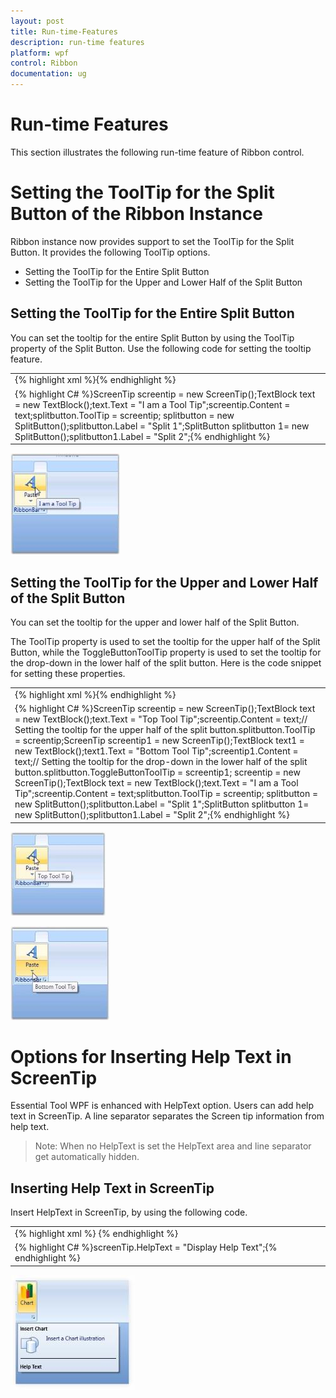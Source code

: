 ```yaml
---
layout: post
title: Run-time-Features
description: run-time features
platform: wpf
control: Ribbon
documentation: ug
---
```


# Run-time Features

This section illustrates the following run-time feature of Ribbon control. 

# Setting the ToolTip for the Split Button of the Ribbon Instance

Ribbon instance now provides support to set the ToolTip for the Split Button. It provides the following ToolTip options.

* Setting the ToolTip for the Entire Split Button
* Setting the ToolTip for the Upper and Lower Half of the Split Button





## Setting the ToolTip for the Entire Split Button

You can set the tooltip for the entire Split Button by using the ToolTip property of the Split Button. Use the following code for setting the tooltip feature.



<table>
<tr>
<td>
{% highlight xml %}<syncfusion:SplitButton Label="Paste" SizeForm="Large" ><syncfusion:SplitButton.ToolTip><syncfusion:ScreenTip Description="Split Button Tooltip" VerticalOffset="32"><TextBlock Text="I am a Tool Tip" /></syncfusion:ScreenTip></syncfusion:SplitButton.ToolTip></syncfusion:SplitButton>{% endhighlight %}</td></tr>
<tr>
<td>
{% highlight C# %}ScreenTip screentip = new ScreenTip();TextBlock text = new TextBlock();text.Text = "I am a Tool Tip";screentip.Content = text;splitbutton.ToolTip = screentip; splitbutton = new SplitButton();splitbutton.Label = "Split 1";SplitButton splitbutton 1= new SplitButton();splitbutton1.Label = "Split 2";{% endhighlight %}</td></tr>
</table>


![](Run-time-Features_images/Run-time-Features_img1.jpeg)



## Setting the ToolTip for the Upper and Lower Half of the Split Button

You can set the tooltip for the upper and lower half of the Split Button.

The ToolTip property is used to set the tooltip for the upper half of the Split Button, while the ToggleButtonToolTip property is used to set the tooltip for the drop-down in the lower half of the split button. Here is the code snippet for setting these properties.



<table>
<tr>
<td>
{% highlight xml %}<syncfusion:SplitButton Label="Paste" SizeForm="Large" ><syncfusion:SplitButton.ToolTip><syncfusion:ScreenTip Description="Split Button Tooltip" VerticalOffset="32"><TextBlock Text="Top Tool Tip" /></syncfusion:ScreenTip></syncfusion:SplitButton.ToolTip><syncfusion:SplitButton.ToggleButtonToolTip><syncfusion:ScreenTip Description="Toggle Button Tooltip" VerticalOffset="29"><TextBlock Text="Bottom Tool Tip" /></syncfusion:ScreenTip></syncfusion:SplitButton.ToggleButtonToolTip></syncfusion:SplitButton>{% endhighlight %}</td></tr>
<tr>
<td>
{% highlight C# %}ScreenTip screentip = new ScreenTip();TextBlock text = new TextBlock();text.Text = "Top Tool Tip";screentip.Content = text;// Setting the tooltip for the upper half of the split button.splitbutton.ToolTip = screentip;ScreenTip screentip1 = new ScreenTip();TextBlock text1 = new TextBlock();text1.Text = "Bottom Tool Tip";screentip1.Content = text;// Setting the tooltip for the drop-down in the lower half of the split button.splitbutton.ToggleButtonToolTip = screentip1; screentip = new ScreenTip();TextBlock text = new TextBlock();text.Text = "I am a Tool Tip";screentip.Content = text;splitbutton.ToolTip = screentip; splitbutton = new SplitButton();splitbutton.Label = "Split 1";SplitButton splitbutton 1= new SplitButton();splitbutton1.Label = "Split 2";{% endhighlight %}</td></tr>
</table>


![](Run-time-Features_images/Run-time-Features_img2.jpeg)




![](Run-time-Features_images/Run-time-Features_img3.jpeg)




# Options for Inserting Help Text in ScreenTip

Essential Tool WPF is enhanced with HelpText option. Users can add help text in ScreenTip. A line separator separates the Screen tip information from help text. 

> Note: When no HelpText is set the HelpText area and line separator get automatically hidden.



## Inserting Help Text in ScreenTip

Insert HelpText in ScreenTip, by using the following code.



<table>
<tr>
<td>
{% highlight xml %}<syncfusion:ScreenTip Name="screenTip" HelpText="Help Text" Description="Insert Chart" ImageSource="{StaticResource Shapes}">    <TextBlock Width="150" TextWrapping="Wrap" Text="Insert a Chart illustration" /></syncfusion:ScreenTip>{% endhighlight %}</td></tr>
<tr>
<td colspan = "2">
{% highlight C# %}screenTip.HelpText = "Display Help Text";{% endhighlight %}</td></tr>
</table>


![](Run-time-Features_images/Run-time-Features_img4.jpeg)




